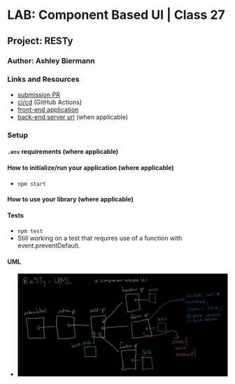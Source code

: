 # LAB: Component Based UI | Class 27

## Project: RESTy

### Author: Ashley Biermann

### Links and Resources

- [submission PR](https://github.com/401-advanced-javascript-ashley-biermann/resty/pull/5)
- [ci/cd](https://github.com/401-advanced-javascript-ashley-biermann/notes/tree/master/.github/workflows) (GitHub Actions)
- [front-end application](https://401-advanced-javascript-ashley-biermann.github.io/resty/)
- [back-end server url]() (when applicable)

### Setup

#### `.env` requirements (where applicable)

#### How to initialize/run your application (where applicable)

- `npm start`

#### How to use your library (where applicable)

#### Tests

- `npm test`
- Still working on a test that requires use of a function with event.preventDefault.

#### UML

- ![restyuml](./images/restyuml.jpg)


